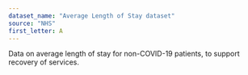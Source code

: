 ```yaml
---
dataset_name: "Average Length of Stay dataset"
source: "NHS"
first_letter: A
---
```

Data on average length of stay for non-COVID-19 patients, to support recovery of services.